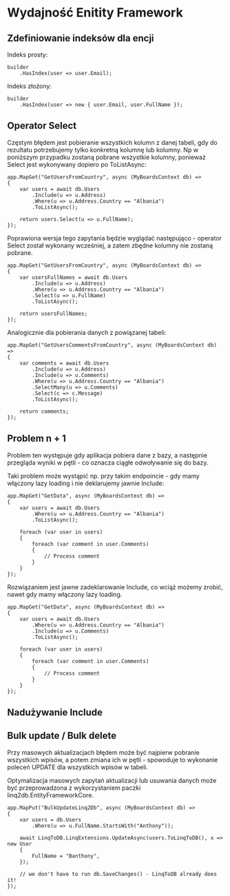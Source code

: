 # Wydajność Enitity Framework

## Zdefiniowanie indeksów dla encji

Indeks prosty:

    builder
        .HasIndex(user => user.Email);

Indeks złożony:

    builder
        .HasIndex(user => new { user.Email, user.FullName });

## Operator Select

Częstym błędem jest pobieranie wszystkich kolumn z danej tabeli, gdy do rezultatu potrzebujemy tylko konkretną kolumnę lub kolumny. Np w poniższym przypadku zostaną pobrane wszystkie kolumny, ponieważ Select jest wykonywany dopiero po ToListAsync:

    app.MapGet("GetUsersFromCountry", async (MyBoardsContext db) =>
    {
        var users = await db.Users
            .Include(u => u.Address)
            .Where(u => u.Address.Country == "Albania")
            .ToListAsync();

        return users.Select(u => u.FullName);
    });

Poprawiona wersja tego zapytania będzie wyglądać następująco - operator Select został wykonany wcześniej, a zatem zbędne kolumny nie zostaną pobrane.

    app.MapGet("GetUsersFromCountry", async (MyBoardsContext db) =>
    {
        var usersFullNames = await db.Users
            .Include(u => u.Address)
            .Where(u => u.Address.Country == "Albania")
            .Select(u => u.FullName)
            .ToListAsync();

        return usersFullNames;
    });

Analogicznie dla pobierania danych z powiązanej tabeli:

    app.MapGet("GetUsersCommentsFromCountry", async (MyBoardsContext db) =>
    {
        var comments = await db.Users
            .Include(u => u.Address)
            .Include(u => u.Comments)
            .Where(u => u.Address.Country == "Albania")
            .SelectMany(u => u.Comments)
            .Select(c => c.Message)
            .ToListAsync();

        return comments;
    });

## Problem n + 1

Problem ten występuje gdy aplikacja pobiera dane z bazy, a następnie przegląda wyniki w pętli - co oznacza ciągłe odwoływanie się do bazy.

Taki problem może wystąpić np. przy takim endpoincie - gdy mamy włączony lazy loading i nie deklarujemy jawnie Include:

    app.MapGet("GetData", async (MyBoardsContext db) =>
    {
        var users = await db.Users
            .Where(u => u.Address.Country == "Albania")
            .ToListAsync();

        foreach (var user in users)
        {
            foreach (var comment in user.Comments)
            {
                // Process comment
            }
        }
    });

Rozwiązaniem jest jawne zadeklarowanie Include, co wciąż możemy zrobić, nawet gdy mamy włączony lazy loading.

    app.MapGet("GetData", async (MyBoardsContext db) =>
    {
        var users = await db.Users
            .Where(u => u.Address.Country == "Albania")
            .Include(u => u.Comments)
            .ToListAsync();

        foreach (var user in users)
        {
            foreach (var comment in user.Comments)
            {
                // Process comment
            }
        }
    });

## Nadużywanie Include

## Bulk update / Bulk delete

Przy masowych aktualizacjach błędem może być najpierw pobranie wszystkich wpisów, a potem zmiana ich w pętli - spowoduje to wykonanie poleceń UPDATE dla wszystkich wpisów w tabeli.

Optymalizacja masowych zapytań aktualizacji lub usuwania danych może być przeprowadzona z wykorzystaniem paczki linq2db.EntityFrameworkCore.

    app.MapPut("BulkUpdateLinq2Db", async (MyBoardsContext db) =>
    {
        var users = db.Users
            .Where(u => u.FullName.StartsWith("Anthony"));

        await LinqToDB.LinqExtensions.UpdateAsync(users.ToLinqToDB(), x => new User
        {
            FullName = "Banthony",
        });

        // we don't have to run db.SaveChanges() - LinqToDB already does it!
    });